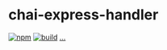 # chai-express-handler

[![npm](https://img.shields.io/npm/v/chai-express-handler.svg)](https://www.npmjs.com/package/chai-express-handler)
[![build](https://img.shields.io/travis/jaredhanson/chai-express-handler.svg)](https://travis-ci.org/jaredhanson/chai-express-handler)
[...](https://github.com/jaredhanson/chai-express-handler/wiki/Status)
